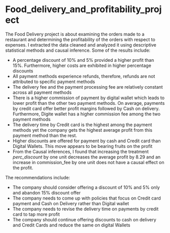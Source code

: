 # Food_delivery_and_profitability_project
The Food Delivery project is about examining the orders made to a restaurant and determining the profitability of the orders with respect to expenses. I extracted the data cleaned and analyzed it using descriptive statistical methods and causal inference. 
Some of the results include:
* A percentage discount of 10% and 5% provided a higher profit than 15%. Furthermore, higher costs are exhibited in higher percentage discounts
* All payment methods experience refunds, therefore, refunds are not attributed to specific payment methods
* The delivery fee and the payment processing fee are relatively constant across all payment methods
* There is a higher commission of payment by digital wallet which leads to lower profit than the other two payment methods. On average, payments by credit card offer better profit margins followed by Cash on delivery. Furthermore, Digite wallet has a higher commission fee among the two payment methods
* The delivery time by Credit card is the highest among the payment methods yet the company gets the highest average profit from this payment method than the rest.
* Higher discounts are offered for payment by cash and Credit card than Digital Wallets. This move appears to be bearing fruits on the profit
* From the Causal inferences, I found that increasing the treatment *perc_discount* by one unit decreases the average profit by 8.29 and an increase in commission_fee by one unit does not have a causal effect on the profit.

The recommendations include:
* The company should consider offering a discount of 10% and 5% only and abandon 15% discount offer
* The company needs to come up with policies that focus on Credit card payment and Cash on Delivery rather than Digital wallet
* The company needs to revise the delivery time on payments by credit card to tap more profit
* The company should continue offering discounts to cash on delivery and Credit Cards and reduce the same on digital Wallets 
